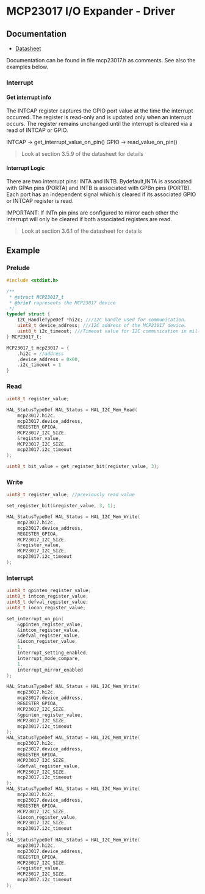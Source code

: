 # MCP23017 I/O Expander - Driver

## Documentation

- [Datasheet](https://ww1.microchip.com/downloads/aemDocuments/documents/APID/ProductDocuments/DataSheets/MCP23017-Data-Sheet-DS20001952.pdf)

Documentation can be found in file mcp23017.h as comments. See also the examples below.

### Interrupt

#### Get interrupt info

The INTCAP register captures the GPIO port value at
the time the interrupt occurred. The register is
read-only and is updated only when an interrupt
occurs. The register remains unchanged until the
interrupt is cleared via a read of INTCAP or GPIO.

INTCAP -> get_interrupt_value_on_pin()
GPIO   -> read_value_on_pin()

> Look at section 3.5.9 of the datasheet for details

#### Interrupt Logic

There are two interrupt pins: INTA and INTB.
Bydefault,INTA is associated with GPAn pins (PORTA)
and INTB is associated with GPBn pins (PORTB).
Each port has an independent signal which is cleared if
its associated GPIO or INTCAP register is read.

IMPORTANT:
If INTn pin pins are configured to mirror each other
the interrupt will only be cleared if both associated registers are read.

> Look at section 3.6.1 of the datasheet for details

## Example

### Prelude

```C
#include <stdint.h>

/**
 * @struct MCP23017_t
 * @brief rapresents the MCP23017 device
 */
typedef struct {
    I2C_HandleTypeDef *hi2c; ///I2C handle used for communication.
    uint8_t device_address; ///I2C address of the MCP23017 device.
    uint8_t i2c_timeout; ///Timeout value for I2C communication in milliseconds
} MCP23017_t;

MCP23017_t mcp23017 = {
    .hi2c = //address
    .device_address = 0x00,
    .i2c_timeout = 1
}
```

### Read

```C
uint8_t register_value;

HAL_StatusTypeDef HAL_Status = HAL_I2C_Mem_Read(
    mcp23017.hi2c, 
    mcp23017.device_address, 
    REGISTER_GPIOA,
    MCP23017_I2C_SIZE, 
    &register_value, 
    MCP23017_I2C_SIZE, 
    mcp23017.i2c_timeout
);

uint8_t bit_value = get_register_bit(register_value, 3);
```

### Write

```C
uint8_t register_value; //previously read value

set_register_bit(&register_value, 3, 1);

HAL_StatusTypeDef HAL_Status = HAL_I2C_Mem_Write(
    mcp23017.hi2c, 
    mcp23017.device_address, 
    REGISTER_GPIOA,
    MCP23017_I2C_SIZE,
    &register_value, 
    MCP23017_I2C_SIZE, 
    mcp23017.i2c_timeout
);
```

### Interrupt

```C
uint8_t gpinten_register_value;
uint8_t intcon_register_value;
uint8_t defval_register_value;
uint8_t iocon_register_value;

set_interrupt_on_pin(
    &gpinten_register_value,
    &intcon_register_value,
    &defval_register_value,
    &iocon_register_value,
    1,
    interrupt_setting_enabled,
    interrupt_mode_compare,
    1,
    interrupt_mirror_enabled
);

HAL_StatusTypeDef HAL_Status = HAL_I2C_Mem_Write(
    mcp23017.hi2c, 
    mcp23017.device_address, 
    REGISTER_GPIOA,
    MCP23017_I2C_SIZE,
    &gpinten_register_value, 
    MCP23017_I2C_SIZE, 
    mcp23017.i2c_timeout
);
HAL_StatusTypeDef HAL_Status = HAL_I2C_Mem_Write(
    mcp23017.hi2c, 
    mcp23017.device_address, 
    REGISTER_GPIOA,
    MCP23017_I2C_SIZE,
    &defval_register_value, 
    MCP23017_I2C_SIZE, 
    mcp23017.i2c_timeout
);
HAL_StatusTypeDef HAL_Status = HAL_I2C_Mem_Write(
    mcp23017.hi2c, 
    mcp23017.device_address, 
    REGISTER_GPIOA,
    MCP23017_I2C_SIZE,
    &iocon_register_value, 
    MCP23017_I2C_SIZE, 
    mcp23017.i2c_timeout
);
HAL_StatusTypeDef HAL_Status = HAL_I2C_Mem_Write(
    mcp23017.hi2c, 
    mcp23017.device_address, 
    REGISTER_GPIOA,
    MCP23017_I2C_SIZE,
    &register_value, 
    MCP23017_I2C_SIZE, 
    mcp23017.i2c_timeout
);
```